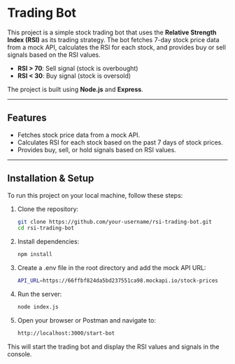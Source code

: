 # Trading Bot

This project is a simple stock trading bot that uses the **Relative Strength Index (RSI)** as its trading strategy. The bot fetches 7-day stock price data from a mock API, calculates the RSI for each stock, and provides buy or sell signals based on the RSI values.

- **RSI > 70**: Sell signal (stock is overbought)
- **RSI < 30**: Buy signal (stock is oversold)

The project is built using **Node.js** and **Express**.

---

## Features

- Fetches stock price data from a mock API.
- Calculates RSI for each stock based on the past 7 days of stock prices.
- Provides buy, sell, or hold signals based on RSI values.

---

## Installation & Setup

To run this project on your local machine, follow these steps:

1. Clone the repository:

   ```bash
   git clone https://github.com/your-username/rsi-trading-bot.git
   cd rsi-trading-bot
2. Install dependencies:

   ```bash
   npm install
3. Create a .env file in the root directory and add the mock API URL:

   ```bash
   API_URL=https://66ffbf824da5bd237551ca98.mockapi.io/stock-prices
4. Run the server:
   ```bash
   node index.js
5. Open your browser or Postman and navigate to:

   ```bash
   http://localhost:3000/start-bot

This will start the trading bot and display the RSI values and signals in the console.
   
   

   



